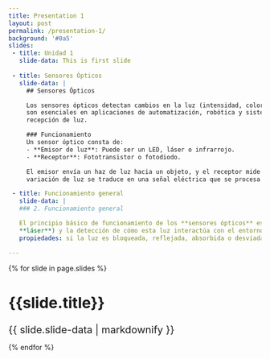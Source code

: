 ```yaml
---
title: Presentation 1
layout: post
permalink: /presentation-1/
background: '#0a5'
slides:
 - title: Unidad 1
   slide-data: This is first slide
     
 - title: Sensores Ópticos
   slide-data: |
     ## Sensores Ópticos

     Los sensores ópticos detectan cambios en la luz (intensidad, color o posición) para generar una señal de salida. Estos dispositivos 
     son esenciales en aplicaciones de automatización, robótica y sistemas de seguridad. El funcionamiento se basa en la emisión y 
     recepción de luz.

     ### Funcionamiento
     Un sensor óptico consta de:
     - **Emisor de luz**: Puede ser un LED, láser o infrarrojo.
     - **Receptor**: Fototransistor o fotodiodo.

     El emisor envía un haz de luz hacia un objeto, y el receptor mide la cantidad de luz reflejada, interrumpida o absorbida. La 
     variación de luz se traduce en una señal eléctrica que se procesa para tomar decisiones automáticas.

 - title: Funcionamiento general
   slide-data: |
   ### 2. Funcionamiento general

   El principio básico de funcionamiento de los **sensores ópticos** es la emisión de luz (ya sea **infrarroja**, **visible** o 
   **láser**) y la detección de cómo esta luz interactúa con el entorno. Dependiendo del tipo de sensor, pueden medir diferentes 
   propiedades: si la luz es bloqueada, reflejada, absorbida o desviada.

---
```


{% for slide in page.slides %}
<section data-background="{% if slide.background %}{{slide.background}}{% else %}{{page.background}}{% endif %}">
  <h1 style="font-size: 30px;">{{slide.title}}</h1>
   <div style="font-size: 20px;">
     {{ slide.slide-data | markdownify }}
   </div>
</section>

{% endfor %}

